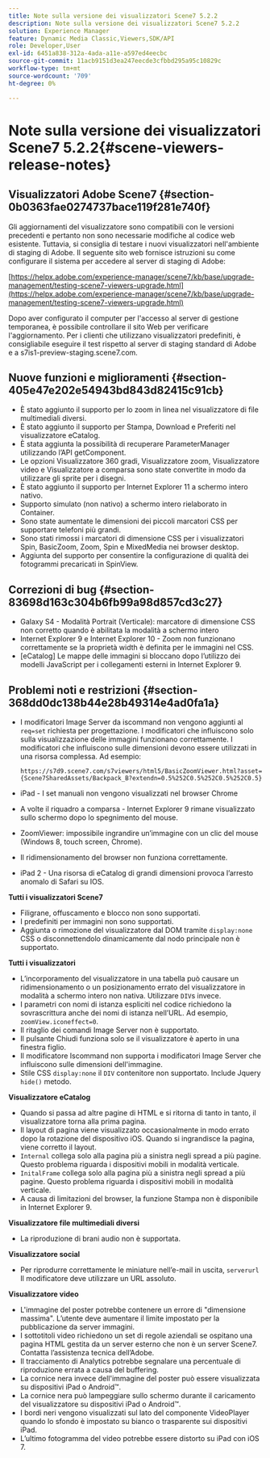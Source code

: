 ```yaml
---
title: Note sulla versione dei visualizzatori Scene7 5.2.2
description: Note sulla versione dei visualizzatori Scene7 5.2.2
solution: Experience Manager
feature: Dynamic Media Classic,Viewers,SDK/API
role: Developer,User
exl-id: 6451a838-312a-4ada-a11e-a597ed4eecbc
source-git-commit: 11acb9151d3ea247eecde3cfbbd295a95c10829c
workflow-type: tm+mt
source-wordcount: '709'
ht-degree: 0%

---
```


# Note sulla versione dei visualizzatori Scene7 5.2.2{#scene-viewers-release-notes}

## Visualizzatori Adobe Scene7 {#section-0b0363fae0274737bace119f281e740f}

Gli aggiornamenti del visualizzatore sono compatibili con le versioni precedenti e pertanto non sono necessarie modifiche al codice web esistente. Tuttavia, si consiglia di testare i nuovi visualizzatori nell&#39;ambiente di staging di Adobe. Il seguente sito web fornisce istruzioni su come configurare il sistema per accedere al server di staging di Adobe:

[https://helpx.adobe.com/experience-manager/scene7/kb/base/upgrade-management/testing-scene7-viewers-upgrade.html](https://helpx.adobe.com/experience-manager/scene7/kb/base/upgrade-management/testing-scene7-viewers-upgrade.html)

Dopo aver configurato il computer per l&#39;accesso al server di gestione temporanea, è possibile controllare il sito Web per verificare l&#39;aggiornamento. Per i clienti che utilizzano visualizzatori predefiniti, è consigliabile eseguire il test rispetto al server di staging standard di Adobe e a s7is1-preview-staging.scene7.com.

## Nuove funzioni e miglioramenti {#section-405e47e202e54943bd843d82415c91cb}

* È stato aggiunto il supporto per lo zoom in linea nel visualizzatore di file multimediali diversi.
* È stato aggiunto il supporto per Stampa, Download e Preferiti nel visualizzatore eCatalog.
* È stata aggiunta la possibilità di recuperare ParameterManager utilizzando l’API getComponent.
* Le opzioni Visualizzatore 360 gradi, Visualizzatore zoom, Visualizzatore video e Visualizzatore a comparsa sono state convertite in modo da utilizzare gli sprite per i disegni.
* È stato aggiunto il supporto per Internet Explorer 11 a schermo intero nativo.
* Supporto simulato (non nativo) a schermo intero rielaborato in Container.
* Sono state aumentate le dimensioni dei piccoli marcatori CSS per supportare telefoni più grandi.
* Sono stati rimossi i marcatori di dimensione CSS per i visualizzatori Spin, BasicZoom, Zoom, Spin e MixedMedia nei browser desktop.
* Aggiunta del supporto per consentire la configurazione di qualità dei fotogrammi precaricati in SpinView.

## Correzioni di bug {#section-83698d163c304b6fb99a98d857cd3c27}

* Galaxy S4 - Modalità Portrait (Verticale): marcatore di dimensione CSS non corretto quando è abilitata la modalità a schermo intero
* Internet Explorer 9 e Internet Explorer 10 - Zoom non funzionano correttamente se la proprietà width è definita per le immagini nel CSS.
* [eCatalog] Le mappe delle immagini si bloccano dopo l’utilizzo dei modelli JavaScript per i collegamenti esterni in Internet Explorer 9.

## Problemi noti e restrizioni {#section-368dd0dc138b44e28b49314e4ad0fa1a}

* I modificatori Image Server da iscommand non vengono aggiunti al `req=set` richiesta per progettazione. I modificatori che influiscono solo sulla visualizzazione delle immagini funzionano correttamente. I modificatori che influiscono sulle dimensioni devono essere utilizzati in una risorsa complessa. Ad esempio:

   ```
   https://s7d9.scene7.com/s7viewers/html5/BasicZoomViewer.html?asset= {Scene7SharedAssets/Backpack_B?extendn=0.5%252C0.5%252C0.5%252C0.5}
   ```

* iPad - I set manuali non vengono visualizzati nel browser Chrome
* A volte il riquadro a comparsa - Internet Explorer 9 rimane visualizzato sullo schermo dopo lo spegnimento del mouse.
* ZoomViewer: impossibile ingrandire un’immagine con un clic del mouse (Windows 8, touch screen, Chrome).
* Il ridimensionamento del browser non funziona correttamente.
* iPad 2 - Una risorsa di eCatalog di grandi dimensioni provoca l’arresto anomalo di Safari su IOS.

**Tutti i visualizzatori Scene7**

* Filigrane, offuscamento e blocco non sono supportati.
* I predefiniti per immagini non sono supportati.
* Aggiunta o rimozione del visualizzatore dal DOM tramite `display:none` CSS o disconnettendolo dinamicamente dal nodo principale non è supportato.

**Tutti i visualizzatori**

* L’incorporamento del visualizzatore in una tabella può causare un ridimensionamento o un posizionamento errato del visualizzatore in modalità a schermo intero non nativa. Utilizzare `DIV`s invece.
* I parametri con nomi di istanza espliciti nel codice richiedono la sovrascrittura anche dei nomi di istanza nell’URL. Ad esempio, `zoomView.iconeffect=0`.
* Il ritaglio dei comandi Image Server non è supportato.
* Il pulsante Chiudi funziona solo se il visualizzatore è aperto in una finestra figlio.
* Il modificatore Iscommand non supporta i modificatori Image Server che influiscono sulle dimensioni dell&#39;immagine.
* Stile CSS `display:none` il `DIV` contenitore non supportato. Include Jquery `hide()` metodo.

**Visualizzatore eCatalog**

* Quando si passa ad altre pagine di HTML e si ritorna di tanto in tanto, il visualizzatore torna alla prima pagina.
* Il layout di pagina viene visualizzato occasionalmente in modo errato dopo la rotazione del dispositivo iOS. Quando si ingrandisce la pagina, viene corretto il layout.
* `Internal` collega solo alla pagina più a sinistra negli spread a più pagine. Questo problema riguarda i dispositivi mobili in modalità verticale.
* `InitalFrame` collega solo alla pagina più a sinistra negli spread a più pagine. Questo problema riguarda i dispositivi mobili in modalità verticale.
* A causa di limitazioni del browser, la funzione Stampa non è disponibile in Internet Explorer 9.

**Visualizzatore file multimediali diversi**

* La riproduzione di brani audio non è supportata.

**Visualizzatore social**

* Per riprodurre correttamente le miniature nell’e-mail in uscita, `serverurl` Il modificatore deve utilizzare un URL assoluto.

**Visualizzatore video**

* L&#39;immagine del poster potrebbe contenere un errore di &quot;dimensione massima&quot;. L’utente deve aumentare il limite impostato per la pubblicazione da server immagini.
* I sottotitoli video richiedono un set di regole aziendali se ospitano una pagina HTML gestita da un server esterno che non è un server Scene7. Contatta l’assistenza tecnica dell’Adobe.
* Il tracciamento di Analytics potrebbe segnalare una percentuale di riproduzione errata a causa del buffering.
* La cornice nera invece dell&#39;immagine del poster può essere visualizzata su dispositivi iPad o Android™.
* La cornice nera può lampeggiare sullo schermo durante il caricamento del visualizzatore su dispositivi iPad o Android™.
* I bordi neri vengono visualizzati sul lato del componente VideoPlayer quando lo sfondo è impostato su bianco o trasparente sui dispositivi iPad.
* L’ultimo fotogramma del video potrebbe essere distorto su iPad con iOS 7.

